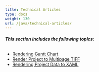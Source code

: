```yaml
---
title: Technical Articles
type: docs
weight: 130
url: /java/technical-articles/
---
```


###### **This section includes the following topics:** 
- [Rendering Gantt Chart](/tasks/java/rendering-gantt-chart/)
- [Render Project to Multipage TIFF](/tasks/java/render-project-to-multipage-tiff/)
- [Rendering Project Data to XAML](/tasks/java/rendering-project-data-to-xaml/)
